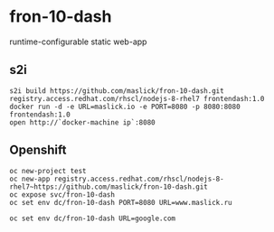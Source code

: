 # fron-10-dash
runtime-configurable static web-app


## s2i
```
s2i build https://github.com/maslick/fron-10-dash.git registry.access.redhat.com/rhscl/nodejs-8-rhel7 frontendash:1.0
docker run -d -e URL=maslick.io -e PORT=8080 -p 8080:8080 frontendash:1.0
open http://`docker-machine ip`:8080
```

## Openshift
```
oc new-project test
oc new-app registry.access.redhat.com/rhscl/nodejs-8-rhel7~https://github.com/maslick/fron-10-dash.git
oc expose svc/fron-10-dash
oc set env dc/fron-10-dash PORT=8080 URL=www.maslick.ru
```

```
oc set env dc/fron-10-dash URL=google.com
```
